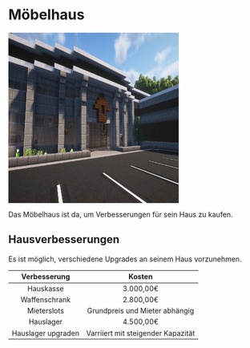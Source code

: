# Möbelhaus

 <img align="center" width="340" height="340" src="../../../assets/image/orte/Mobelhaus.png"><br>

Das Möbelhaus ist da, um Verbesserungen für sein Haus zu kaufen.

## Hausverbesserungen
Es ist möglich, verschiedene Upgrades an seinem Haus vorzunehmen.

| Verbesserung | Kosten |
|:-:|:-:|
| Hauskasse | 3.000,00€ |
| Waffenschrank | 2.800,00€ |
| Mieterslots | Grundpreis und Mieter abhängig |
| Hauslager | 4.500,00€ |
| Hauslager upgraden | Varriiert mit steigender Kapazität |